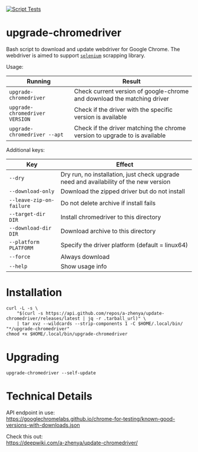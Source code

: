 [![Script Tests](https://github.com/a-zhenya/update-chromedriver/actions/workflows/tests.yaml/badge.svg)](https://github.com/a-zhenya/update-chromedriver/actions/workflows/tests.yaml)

# upgrade-chromedriver

Bash script to download and update webdriver for Google Chrome.
The webdriver is aimed to support [`selenium`](https://selenium.dev) scrapping library.

Usage:

| Running                        | Result                        |
| ------------------------------ | ----------------------------- |
| `upgrade-chromedriver`         | Check current version of google-chrome and download the matching driver |
| `upgrade-chromedriver VERSION` | Check if the driver with the specific version is available |
| `upgrade-chromedriver --apt`   | Check if the driver matching the chrome version to upgrade to is available |

Additional keys:

| Key                      | Effect                        |
| ------------------------ | ----------------------------- |
| `--dry`                  | Dry run, no installation, just check upgrade need and availability of the new version |
| `--download-only`        | Download the zipped driver but do not install |
| `--leave-zip-on-failure` | Do not delete archive if install fails |
| `--target-dir DIR`       | Install chromedriver to this directory |
| `--download-dir DIR`     | Download archive to this directory |
| `--platform PLATFORM`    | Specify the driver platform (default = linux64) |
| `--force`                | Always download |
| `--help`                 | Show usage info |

# Installation
```
curl -L -s \
    "$(curl -s https://api.github.com/repos/a-zhenya/update-chromedriver/releases/latest | jq -r .tarball_url)" \
    | tar xvz --wildcards --strip-components 1 -C $HOME/.local/bin/ "*/upgrade-chromedriver"
chmod +x $HOME/.local/bin/upgrade-chromedriver
```

# Upgrading
```
upgrade-chromedriver --self-update
```

# Technical Details
API endpoint in use:<br>
https://googlechromelabs.github.io/chrome-for-testing/known-good-versions-with-downloads.json

Check this out:<br>
https://deepwiki.com/a-zhenya/update-chromedriver/
